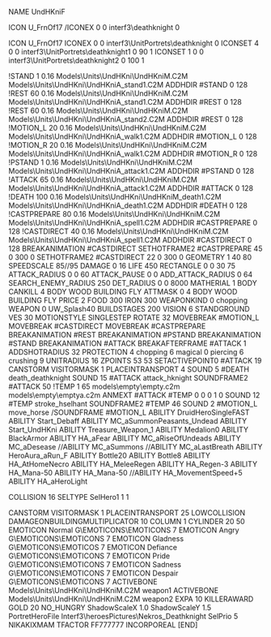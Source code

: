 NAME UndHKniF

ICON U_FrnOf17
/ICONEX 0 0 interf3\deathknight 0

ICON U_FrnOf17
ICONEX 0 0 interf3\UnitPortrets\deathknight 0
ICONSET 4 0 0 interf3\UnitPortrets\deathknight1 0 90 1
ICONSET 1 0 0 interf3\UnitPortrets\deathknight2 0 100 1

!STAND          1 0.16 Models\Units\UndHKni\UndHKniM.C2M Models\Units\UndHKni\UndHKniA_stand1.C2M
ADDHDIR #STAND 0 128
!REST          60 0.16 Models\Units\UndHKni\UndHKniM.C2M Models\Units\UndHKni\UndHKniA_stand1.C2M
ADDHDIR #REST 0 128
!REST          60 0.16 Models\Units\UndHKni\UndHKniM.C2M Models\Units\UndHKni\UndHKniA_stand2.C2M
ADDHDIR #REST 0 128
!MOTION_L      20 0.16 Models\Units\UndHKni\UndHKniM.C2M Models\Units\UndHKni\UndHKniA_walk1.C2M
ADDHDIR #MOTION_L 0 128
!MOTION_R      20 0.16 Models\Units\UndHKni\UndHKniM.C2M Models\Units\UndHKni\UndHKniA_walk1.C2M
ADDHDIR #MOTION_R 0 128
!PSTAND        1  0.16 Models\Units\UndHKni\UndHKniM.C2M Models\Units\UndHKni\UndHKniA_attack1.C2M
ADDHDIR #PSTAND 0 128 
!ATTACK        65 0.16 Models\Units\UndHKni\UndHKniM.C2M Models\Units\UndHKni\UndHKniA_attack1.C2M
ADDHDIR #ATTACK 0 128
!DEATH         100 0.16 Models\Units\UndHKni\UndHKniM_death1.C2M Models\Units\UndHKni\UndHKniA_death1.C2M
ADDHDIR #DEATH 0 128
!CASTPREPARE   80 0.16 Models\Units\UndHKni\UndHKniM.C2M Models\Units\UndHKni\UndHKniA_spell1.C2M
ADDHDIR #CASTPREPARE 0 128
!CASTDIRECT   40 0.16 Models\Units\UndHKni\UndHKniM.C2M Models\Units\UndHKni\UndHKniA_spell1.C2M
ADDHDIR #CASTDIRECT 0 128
BREAKANIMATION #CASTDIRECT
SETHOTFRAME2 #CASTPREPARE 45 0 300 0
SETHOTFRAME2 #CASTDIRECT 22 0 300 0
GEOMETRY 1 40 80
SPEEDSCALE 85//95
DAMAGE   0 16
LIFE     450
RECTANGLE 0 0 30 75
ATTACK_RADIUS 0 0 60
ATTACK_PAUSE 0 0
ADD_ATTACK_RADIUS 0 64
SEARCH_ENEMY_RADIUS 250
DET_RADIUS 0 0 8000
MATHERIAL 1 BODY
CANKILL 4 BODY WOOD BUILDING FLY
ATTMASK 0 4 BODY WOOD BUILDING FLY
PRICE 2 FOOD 300 IRON 300
WEAPONKIND 0 chopping
WEAPON 0 UW_Splash40
BUILDSTAGES 200
VISION 6
STANDGROUND
VES 30
MOTIONSTYLE SINGLESTEP
ROTATE 32
MOVEBREAK #MOTION_L
MOVEBREAK #CASTDIRECT
MOVEBREAK #CASTPREPARE
BREAKANIMATION #REST
BREAKANIMATION #PSTAND
BREAKANIMATION #STAND
BREAKANIMATION #ATTACK
BREAKAFTERFRAME #ATTACK 1
ADDSHOTRADIUS 32
PROTECTION 4 chopping 6 magical 0 piercing 6 crushing 9
UNITRADIUS 16
ZPOINTS 53 53
SETACTIVEPOINT0 #ATTACK 19
CANSTORM
VISITORMASK 1
PLACEINTRANSPORT 4
SOUND 5 #DEATH death_deathknight
SOUND 15 #ATTACK attack_hknight
SOUNDFRAME2 #ATTACK 50
!TEMP  1 65 models\empty\empty.c2m models\empty\emptya.c2m
ANMEXT #ATTACK #TEMP 0 0 0 1 0
SOUND 12 #TEMP stroke_hselhant
SOUNDFRAME2 #TEMP 46
SOUND 2 #MOTION_L move_horse
/SOUNDFRAME #MOTION_L
ABILITY DruidHeroSingleFAST
ABILITY Start_Debaff
ABILITY MC_aSummonPeasants_Undead
ABILITY Start_UndHKni
ABILITY Treasure_Weapon_1
ABILITY Medalion0
ABILITY BlackArmor
ABILITY HA_aFear
ABILITY MC_aRiseOfUndeads
ABILITY MC_aDesease 
//ABILITY MC_aSummons
//ABILITY MC_aLastBreath 
ABILITY HeroAura_aRun_F
ABILITY Bottle20
ABILITY Bottle8
ABILITY HA_AtHomeNecro
ABILITY HA_MeleeRegen
ABILITY HA_Regen-3
ABILITY HA_Mana-50
ABILITY HA_Mana-50
//ABILITY HA_MovementSpeed+5
ABILITY HA_aHeroLight

COLLISION 16
SELTYPE SelHero1 1 1

CANSTORM
VISITORMASK 1
PLACEINTRANSPORT 25
LOWCOLLISION
DAMAGEONBUILDINGMULTIPLICATOR 10
COLUMN 1
CYLINDER 20 50
EMOTICON Normal G\EMOTICONS\EMOTICONS 7
EMOTICON Angry G\EMOTICONS\EMOTICONS 7
EMOTICON Gladness G\EMOTICONS\EMOTICOS 7
EMOTICON Defiance G\EMOTICONS\EMOTICONS 7
EMOTICON Pride G\EMOTICONS\EMOTICONS 7
EMOTICON Sadness G\EMOTICONS\EMOTICONS 7
EMOTICON Despair G\EMOTICONS\EMOTICONS 7
ACTIVEBONE Models\Units\UndHKni\UndHKniM.C2M weapon1
ACTIVEBONE Models\Units\UndHKni\UndHKniM.C2M weapon2
EXPA 10
KILLERAWARD             GOLD 20
NO_HUNGRY
ShadowScaleX 1.0
ShadowScaleY 1.5
PortretHeroFile Interf3\heroesPictures\Nekros_Deathknight
SelPrio 5
NIKAKIXMAM
TFACTOR FF777777
INCORPOREAL
[END]

